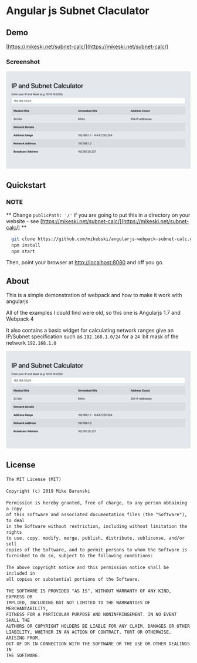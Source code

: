 # Angular js Subnet Claculator

## Demo

[https://mikeski.net/subnet-calc/](https://mikeski.net/subnet-calc/)

### Screenshot

![Screenshot](images/screenshot.png)

## Quickstart

### NOTE

** Change `publicPath: '/'` if you are going to put this in a directory on your
website - see [https://mikeski.net/subnet-calc/](https://mikeski.net/subnet-calc/) **
 
```bash
  git clone https://github.com/mikebski/angularjs-webpack-subnet-calc.git
  npm install
  npm start
```

Then, point your browser at [http://localhost:8080](http://localhost:8080) and off you go.

## About

This is a simple demonstration of webpack and how to make it work with angularjs

All of the examples I could find were old, so this one is Angularjs 1.7 and Webpack 4

It also contains a basic widget for calculating network ranges give an IP/Subnet
specification such as `192.168.1.0/24` for a `24 `bit mask of the network
`192.168.1.0`

![Screenshot](images/screenshot.png)

## License

```
The MIT License (MIT)

Copyright (c) 2019 Mike Baranski

Permission is hereby granted, free of charge, to any person obtaining a copy
of this software and associated documentation files (the "Software"), to deal
in the Software without restriction, including without limitation the rights
to use, copy, modify, merge, publish, distribute, sublicense, and/or sell
copies of the Software, and to permit persons to whom the Software is
furnished to do so, subject to the following conditions:

The above copyright notice and this permission notice shall be included in
all copies or substantial portions of the Software.

THE SOFTWARE IS PROVIDED "AS IS", WITHOUT WARRANTY OF ANY KIND, EXPRESS OR
IMPLIED, INCLUDING BUT NOT LIMITED TO THE WARRANTIES OF MERCHANTABILITY,
FITNESS FOR A PARTICULAR PURPOSE AND NONINFRINGEMENT. IN NO EVENT SHALL THE
AUTHORS OR COPYRIGHT HOLDERS BE LIABLE FOR ANY CLAIM, DAMAGES OR OTHER
LIABILITY, WHETHER IN AN ACTION OF CONTRACT, TORT OR OTHERWISE, ARISING FROM,
OUT OF OR IN CONNECTION WITH THE SOFTWARE OR THE USE OR OTHER DEALINGS IN
THE SOFTWARE.

```
